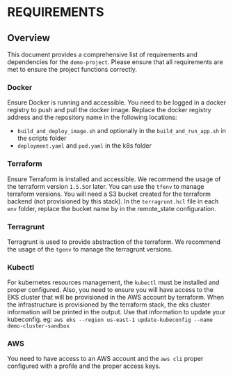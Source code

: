 # REQUIREMENTS

## Overview

This document provides a comprehensive list of requirements and dependencies for the `demo-project`. Please ensure that all requirements are met to ensure the project functions correctly.

### Docker
Ensure Docker is running and accessible.
You need to be logged in a docker registry to push and pull the docker image.
Replace the docker registry address and the repository name in the following locations: 
- `build_and_deploy_image.sh` and optionally in the `build_and_run_app.sh` in the scripts folder
- `deployment.yaml` and `pod.yaml` in the k8s folder

### Terraform
Ensure Terraform is installed and accessible. We recommend the usage of the terraform version `1.5.5`or later. You can use the `tfenv` to manage terraform versions.
You will need a S3 bucket created for the terraform backend (not provisioned by this stack).
In the `terragrunt.hcl` file in each `env` folder, replace the bucket name by in the remote_state configuration.

### Terragrunt
Terragrunt is used to provide abstraction of the terraform. We recommend the usage of the `tgenv` to manage the terragrunt versions.

### Kubectl
For kubernetes resources management, the `kubectl` must be installed and proper configured. Also, you need to ensure you will have access to the EKS cluster that will be provisioned in the AWS account by terraform.
When the infrastructure is provisioned by the terraform stack, the eks cluster information will be printed in the output. Use that information to update your kubeconfig. eg: `aws eks --region us-east-1 update-kubeconfig --name demo-cluster-sandbox`

### AWS
You need to have access to an AWS account and the `aws cli` proper configured with a profile and the proper access keys. 
